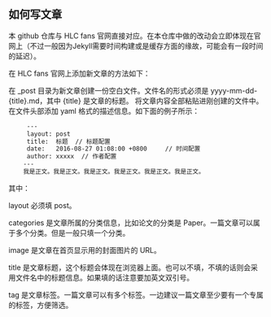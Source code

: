 
## 如何写文章

本 github 仓库与 HLC fans 官网直接对应。在本仓库中做的改动会立即体现在官网上（不过一般因为Jekyll需要时间构建或是缓存方面的缘故，可能会有一段时间的延迟）。

在 HLC fans 官网上添加新文章的方法如下：

在 _post 目录为新文章创建一份空白文件。文件名的形式必须是 yyyy-mm-dd-{title}.md，其中 {title} 是文章的标题。
将文章内容全部粘贴进刚创建的文件中。
在文件头部添加 yaml 格式的描述信息。如下面的例子所示：

``` bash
     ---
     layout: post
     title:  标题  // 标题配置
     date:   2016-08-27 01:08:00 +0800     // 时间配置
     author: xxxxx  // 作者配置
    ---
    我是正文。我是正文。我是正文。我是正文。我是正文。我是正文。
```

其中：

layout 必须填 post。

categories 是文章所属的分类信息，比如论文的分类是 Paper。一篇文章可以属于多个分类。但是一般只填一个分类。

image 是文章在首页显示用的封面图片的 URL。

title 是文章标题，这个标题会体现在浏览器上面。也可以不填，不填的话则会采用文件名中的标题信息。如果填的话注意要加英文双引号。

tag 是文章标签。一篇文章可以有多个标签。一边建议一篇文章至少要有一个专属的标签，方便筛选。